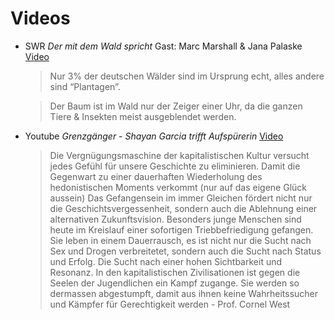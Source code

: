 # Videos

 - SWR *Der mit dem Wald spricht* 
   Gast: Marc Marshall & Jana Palaske [Video](https://youtu.be/6B1BLF9LpYY)
   
	>Nur 3% der deutschen Wälder sind im Ursprung echt, alles andere sind “Plantagen”.
	
	>Der Baum ist im Wald nur der Zeiger einer Uhr, da die ganzen Tiere & Insekten meist ausgeblendet werden. 
 - Youtube *Grenzgänger - Shayan Garcia trifft Aufspürerin* [Video](https://youtu.be/cyvyJqoL7H4)
   
   >Die Vergnügungsmaschine der kapitalistischen Kultur versucht jedes Gefühl für unsere Geschichte zu eliminieren. Damit die Gegenwart zu einer dauerhaften Wiederholung des hedonistischen Moments verkommt  (nur auf das eigene Glück aussein) Das Gefangensein im immer Gleichen fördert nicht nur die Geschichtsvergessenheit, sondern auch die Ablehnung einer alternativen Zukunftsvision. Besonders junge Menschen sind heute im Kreislauf einer sofortigen Triebbefriedigung gefangen. Sie leben in einem Dauerrausch, es ist nicht nur die Sucht nach Sex und Drogen verbreitetet, sondern auch die Sucht nach Status und Erfolg. Die Sucht nach einer hohen Sichtbarkeit und Resonanz.  In den kapitalistischen Zivilisationen ist gegen die Seelen der Jugendlichen ein Kampf zugange. Sie werden so dermassen abgestumpft, damit aus ihnen keine Wahrheitssucher und Kämpfer für Gerechtigkeit werden - Prof. Cornel West
